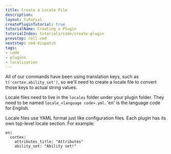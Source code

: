 ```yaml
---
title: Create a Locale File
description:
layout: tutorial
createPluginTutorial: true
tutorialName: Creating a Plugin
tutorialIndex: tutorials/code/create-plugin
prevstep: roll-cmd
nextstep: cmd-dispatch
tags: 
- code
- plugins
- localization
---
```


All of our commands have been using translation keys, such as `t('cortex.ability_set')`, so we'll need to create a locale file to convert those keys to actual string values.

Locale files need to live in the `locales` folder under your plugin folder.  They need to be named `locale_<language code>.yml`.  'en' is the language code for English.

Locale files use YAML format just like configuration files.   Each plugin has its own top-level locale section.  For example:

    en: 
      cortex:
        attributes_title: "Attributes"
        ability_set: "Ability set!"